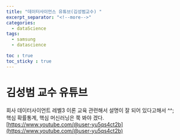 ```yaml
---
title: "데이터사이언스 유튜브(김성범교수) "
excerpt_separator: "<!--more-->"
categories:
  - dataScience
tags:
  - samsung
  - datascience

toc : true
toc_sticky : true
---
```


# 김성범 교수 유튜브   
회사 데이터사이언트 레벨3 이론 교육 관련해서 설명이 잘 되어 있다고해서 ^^;   
핵심 확률통계, 핵심 머신러닝은 쭉 봐야 겠다.    
[https://www.youtube.com/@user-yu5qs4ct2b](https://www.youtube.com/@user-yu5qs4ct2b)  

